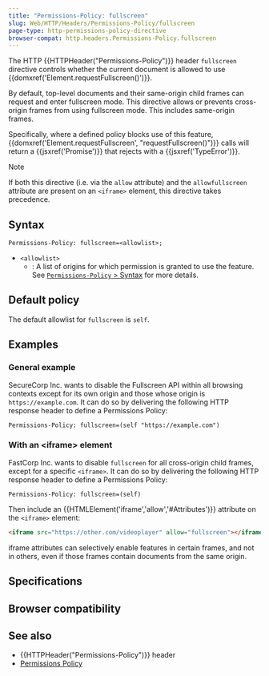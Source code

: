 ```yaml
---
title: "Permissions-Policy: fullscreen"
slug: Web/HTTP/Headers/Permissions-Policy/fullscreen
page-type: http-permissions-policy-directive
browser-compat: http.headers.Permissions-Policy.fullscreen
---
```




The HTTP {{HTTPHeader("Permissions-Policy")}} header `fullscreen` directive controls whether the current document is allowed to use {{domxref('Element.requestFullscreen()')}}.

By default, top-level documents and their same-origin child frames can request and enter fullscreen mode. This directive allows or prevents cross-origin frames from using fullscreen mode. This includes same-origin frames.

Specifically, where a defined policy blocks use of this feature, {{domxref('Element.requestFullscreen', "requestFullscreen()")}} calls will return a {{jsxref('Promise')}} that rejects with a {{jsxref('TypeError')}}.

> [!NOTE]
> If both this directive (i.e. via the `allow` attribute) and the `allowfullscreen` attribute are present on an `<iframe>` element, this directive takes precedence.

## Syntax

```http
Permissions-Policy: fullscreen=<allowlist>;
```

- `<allowlist>`
  - : A list of origins for which permission is granted to use the feature. See [`Permissions-Policy` > Syntax](/Web/HTTP/Headers/Permissions-Policy#syntax) for more details.

## Default policy

The default allowlist for `fullscreen` is `self`.

## Examples

### General example

SecureCorp Inc. wants to disable the Fullscreen API within all browsing contexts except for its own origin and those whose origin is `https://example.com`. It can do so by delivering the following HTTP response header to define a Permissions Policy:

```http
Permissions-Policy: fullscreen=(self "https://example.com")
```

### With an \<iframe> element

FastCorp Inc. wants to disable `fullscreen` for all cross-origin child frames, except for a specific `<iframe>`. It can do so by delivering the following HTTP response header to define a Permissions Policy:

```http
Permissions-Policy: fullscreen=(self)
```

Then include an {{HTMLElement('iframe','allow','#Attributes')}} attribute on the `<iframe>` element:

```html
<iframe src="https://other.com/videoplayer" allow="fullscreen"></iframe>
```

iframe attributes can selectively enable features in certain frames, and not in others, even if those frames contain documents from the same origin.

## Specifications



## Browser compatibility



## See also

- {{HTTPHeader("Permissions-Policy")}} header
- [Permissions Policy](/Web/HTTP/Permissions_Policy)
